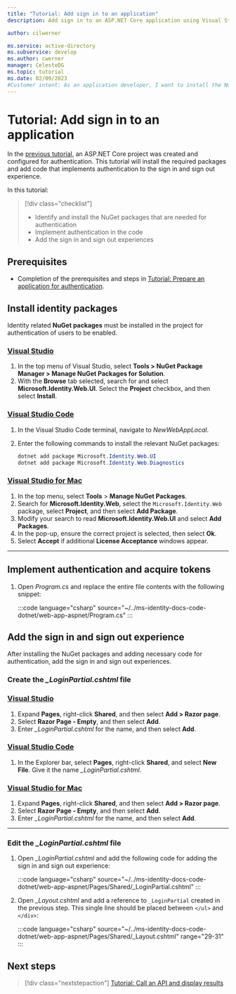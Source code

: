 ```yaml
---
title: "Tutorial: Add sign in to an application"
description: Add sign in to an ASP.NET Core application using Visual Studio.

author: cilwerner

ms.service: active-directory
ms.subservice: develop
ms.author: cwerner
manager: CelesteDG
ms.topic: tutorial
ms.date: 02/09/2023
#Customer intent: As an application developer, I want to install the NuGet packages necessary for authentication in my IDE, and implement authentication in my web app.
---
```


# Tutorial: Add sign in to an application

In the [previous tutorial](web-app-tutorial-02-prepare-application.md), an ASP.NET Core project was created and configured for authentication. This tutorial will install the required packages and add code that implements authentication to the sign in and sign out experience.

In this tutorial:

> [!div class="checklist"]
> * Identify and install the NuGet packages that are needed for authentication
> * Implement authentication in the code
> * Add the sign in and sign out experiences

## Prerequisites

* Completion of the prerequisites and steps in [Tutorial: Prepare an application for authentication](web-app-tutorial-02-prepare-application.md).

## Install identity packages

Identity related **NuGet packages** must be installed in the project for authentication of users to be enabled.

### [Visual Studio](#tab/visual-studio)

1. In the top menu of Visual Studio, select **Tools > NuGet Package Manager > Manage NuGet Packages for Solution**.
1. With the **Browse** tab selected, search for and select **Microsoft.Identity.Web.UI**. Select the **Project** checkbox, and then select **Install**.

### [Visual Studio Code](#tab/visual-studio-code)

1. In the Visual Studio Code terminal, navigate to *NewWebAppLocal*. 
1. Enter the following commands to install the relevant NuGet packages:

    ```powershell
    dotnet add package Microsoft.Identity.Web.UI
    dotnet add package Microsoft.Identity.Web.Diagnostics
    ``` 

### [Visual Studio for Mac](#tab/visual-studio-for-mac)

1. In the top menu, select **Tools** > **Manage NuGet Packages**.
1. Search for **Microsoft.Identity.Web**, select the `Microsoft.Identity.Web` package, select **Project**, and then select **Add Package**.
1. Modify your search to read **Microsoft.Identity.Web.UI** and select **Add Packages**.
1. In the pop-up, ensure the correct project is selected, then select **Ok**.
1. Select **Accept** if additional **License Acceptance** windows appear.
---

## Implement authentication and acquire tokens

1. Open *Program.cs* and replace the entire file contents with the following snippet:
   
   :::code language="csharp" source="~/../ms-identity-docs-code-dotnet/web-app-aspnet/Program.cs" :::

## Add the sign in and sign out experience

After installing the NuGet packages and adding necessary code for authentication, add the sign in and sign out experiences.

### Create the *_LoginPartial.cshtml* file

### [Visual Studio](#tab/visual-studio)

1. Expand **Pages**, right-click **Shared**, and then select **Add > Razor page**.
1. Select **Razor Page - Empty**, and then select **Add**.
1. Enter *_LoginPartial.cshtml* for the name, and then select **Add**.

### [Visual Studio Code](#tab/visual-studio-code)

1. In the Explorer bar, select **Pages**, right-click **Shared**, and select **New File**. Give it the name *_LoginPartial.cshtml*.

### [Visual Studio for Mac](#tab/visual-studio-for-mac)

1. Expand **Pages**, right-click **Shared**, and then select **Add > Razor page**.
1. Select **Razor Page - Empty**, and then select **Add**.
1. Enter *_LoginPartial.cshtml* for the name, and then select **Add**.
---

### Edit the *_LoginPartial.cshtml* file

1. Open *_LoginPartial.cshtml* and add the following code for adding the sign in and sign out experience:

   :::code language="csharp" source="~/../ms-identity-docs-code-dotnet/web-app-aspnet/Pages/Shared/_LoginPartial.cshtml" :::

1. Open *_Layout.cshtml* and add a reference to `_LoginPartial` created in the previous step. This single line should be placed between `</ul>` and `</div>`:

   :::code language="csharp" source="~/../ms-identity-docs-code-dotnet/web-app-aspnet/Pages/Shared/_Layout.cshtml" range="29-31" :::

## Next steps

> [!div class="nextstepaction"]
> [Tutorial: Call an API and display results](web-app-tutorial-04-call-web-api.md)
